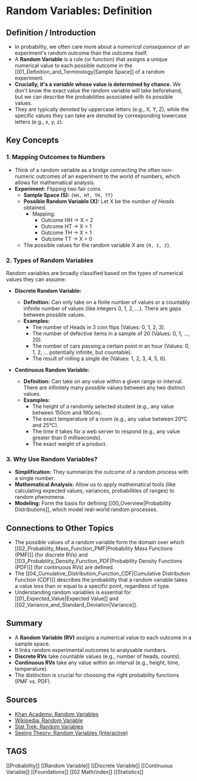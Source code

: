 # Random Variables: Definition

## Definition / Introduction
*   In probability, we often care more about a *numerical consequence* of an experiment's random outcome than the outcome itself.
*   A **Random Variable** is a rule (or function) that assigns a unique numerical value to each possible outcome in the [[01_Definition_and_Terminology|Sample Space]] of a random experiment.
*   **Crucially, it's a *variable* whose value is determined by chance.** We don't know the exact value the random variable will take beforehand, but we can describe the probabilities associated with its possible values.
*   They are typically denoted by uppercase letters (e.g., X, Y, Z), while the specific values they can take are denoted by corresponding lowercase letters (e.g., x, y, z).

## Key Concepts

### 1. Mapping Outcomes to Numbers
*   Think of a random variable as a bridge connecting the often non-numeric outcomes of an experiment to the world of numbers, which allows for mathematical analysis.
*   **Experiment:** Flipping two fair coins.
    *   **Sample Space (S):** `{HH, HT, TH, TT}`
    *   **Possible Random Variable (X):** Let X be the *number of Heads* obtained.
        *   Mapping:
            *   Outcome HH → X = 2
            *   Outcome HT → X = 1
            *   Outcome TH → X = 1
            *   Outcome TT → X = 0
    *   The possible values for the random variable X are `{0, 1, 2}`.

### 2. Types of Random Variables
Random variables are broadly classified based on the types of numerical values they can assume:

*   **Discrete Random Variable:**
    *   **Definition:** Can only take on a finite number of values or a countably infinite number of values (like integers 0, 1, 2, ...). There are gaps between possible values.
    *   **Examples:**
        *   The number of Heads in 3 coin flips (Values: 0, 1, 2, 3).
        *   The number of defective items in a sample of 20 (Values: 0, 1, ..., 20).
        *   The number of cars passing a certain point in an hour (Values: 0, 1, 2, ... potentially infinite, but countable).
        *   The result of rolling a single die (Values: 1, 2, 3, 4, 5, 6).

*   **Continuous Random Variable:**
    *   **Definition:** Can take on any value within a given range or interval. There are infinitely many possible values between any two distinct values.
    *   **Examples:**
        *   The height of a randomly selected student (e.g., any value between 150cm and 190cm).
        *   The exact temperature of a room (e.g., any value between 20°C and 25°C).
        *   The time it takes for a web server to respond (e.g., any value greater than 0 milliseconds).
        *   The exact weight of a product.

### 3. Why Use Random Variables?
*   **Simplification:** They summarize the outcome of a random process with a single number.
*   **Mathematical Analysis:** Allow us to apply mathematical tools (like calculating expected values, variances, probabilities of ranges) to random phenomena.
*   **Modeling:** Form the basis for defining [[00_Overview|Probability Distributions]], which model real-world random processes.

## Connections to Other Topics
*   The possible values of a random variable form the domain over which [[02_Probability_Mass_Function_PMF|Probability Mass Functions (PMF)]] (for discrete RVs) and [[03_Probability_Density_Function_PDF|Probability Density Functions (PDF)]] (for continuous RVs) are defined.
*   The [[04_Cumulative_Distribution_Function_CDF|Cumulative Distribution Function (CDF)]] describes the probability that a random variable takes a value less than or equal to a specific point, regardless of type.
*   Understanding random variables is essential for [[01_Expected_Value|Expected Value]] and [[02_Variance_and_Standard_Deviation|Variance]].

## Summary
*   A **Random Variable (RV)** assigns a numerical value to each outcome in a sample space.
*   It links random experimental outcomes to analysable numbers.
*   **Discrete RVs** take countable values (e.g., number of heads, counts).
*   **Continuous RVs** take any value within an interval (e.g., height, time, temperature).
*   The distinction is crucial for choosing the right probability functions (PMF vs. PDF).

## Sources
*   [Khan Academy: Random Variables](https://www.khanacademy.org/math/statistics-probability/random-variables-stats-library)
*   [Wikipedia: Random Variable](https://en.wikipedia.org/wiki/Random_variable)
*   [Stat Trek: Random Variables](https://stattrek.com/probability-distributions/random-variables)
*   [Seeing Theory: Random Variables (Interactive)](https://seeing-theory.brown.edu/basic-probability/index.html#section3)

## TAGS
[[Probability]] [[Random Variable]] [[Discrete Variable]] [[Continuous Variable]] [[Foundations]] [[02 Math/index]] [[Statistics]]
